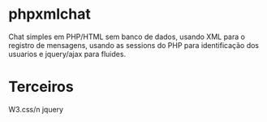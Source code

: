 # phpxmlchat
Chat simples em PHP/HTML sem banco de dados, usando XML para o registro de mensagens, usando as sessions do PHP para identificação dos usuarios e jquery/ajax para fluides.

# Terceiros
W3.css/n
jquery
